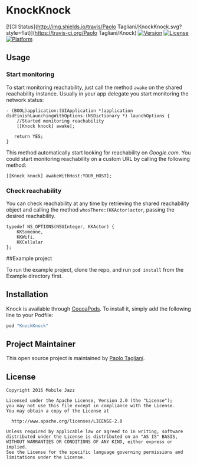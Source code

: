 # KnockKnock

[![CI Status](http://img.shields.io/travis/Paolo Tagliani/KnockKnock.svg?style=flat)](https://travis-ci.org/Paolo Tagliani/Knock)
[![Version](https://img.shields.io/cocoapods/v/Knock.svg?style=flat)](http://cocoapods.org/pods/KnockKnock)
[![License](https://img.shields.io/cocoapods/l/Knock.svg?style=flat)](http://cocoapods.org/pods/KnockKnock)
[![Platform](https://img.shields.io/cocoapods/p/Knock.svg?style=flat)](http://cocoapods.org/pods/KnockKnock)

## Usage

### Start monitoring
To start monitoring reachability, just call the method `awake` on the shared reachability instance. Usually in your app delegate you start monitoring the network status:

```objc
- (BOOL)application:(UIApplication *)application didFinishLaunchingWithOptions:(NSDictionary *) launchOptions {
    //Started monitoring reachability
    [[Knock knock] awake];
   
   return YES;
}    
```

This method automatically start looking for reachability on *Google.com*. You could start monitoring reachability on a custom URL by calling the following method:

```
[[Knock knock] awakeWithHost:YOUR_HOST];
```

### Check reachability

You can check reachability at any time by retrieving the shared reachability object and calling the 
method `whosThere:(KKActor)actor`, passing the desired reachability.

```objc
typedef NS_OPTIONS(NSUInteger, KKActor) {
    KKSomeone,
    KKWifi,
    KKCellular
};
```

##Example project


To run the example project, clone the repo, and run `pod install` from the Example directory first.


## Installation

Knock is available through [CocoaPods](http://cocoapods.org). To install
it, simply add the following line to your Podfile:

```ruby
pod "KnockKnock"
```

## Project Maintainer

This open source project is maintained by [Paolo Tagliani](https://github.com/pablosproject).

## License

    Copyright 2016 Mobile Jazz

    Licensed under the Apache License, Version 2.0 (the "License");
    you may not use this file except in compliance with the License.
    You may obtain a copy of the License at

      http://www.apache.org/licenses/LICENSE-2.0

    Unless required by applicable law or agreed to in writing, software
    distributed under the License is distributed on an "AS IS" BASIS,
    WITHOUT WARRANTIES OR CONDITIONS OF ANY KIND, either express or implied.
    See the License for the specific language governing permissions and
    limitations under the License.

